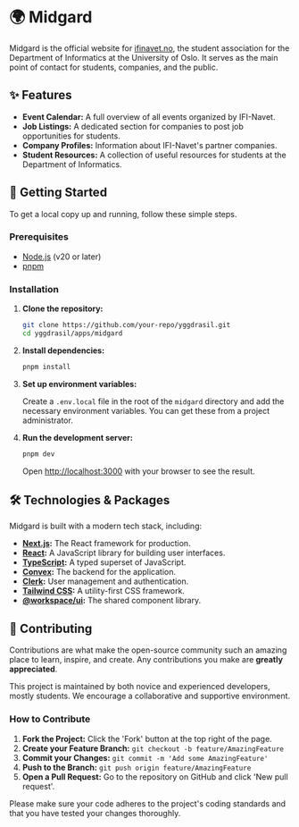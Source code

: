 # 🌍 Midgard

Midgard is the official website for [ifinavet.no](https://ifinavet.no), the student association for the Department of Informatics at the University of Oslo. It serves as the main point of contact for students, companies, and the public.

## ✨ Features

-   **Event Calendar:** A full overview of all events organized by IFI-Navet.
-   **Job Listings:** A dedicated section for companies to post job opportunities for students.
-   **Company Profiles:** Information about IFI-Navet's partner companies.
-   **Student Resources:** A collection of useful resources for students at the Department of Informatics.

## 🚀 Getting Started

To get a local copy up and running, follow these simple steps.

### Prerequisites

-   [Node.js](https://nodejs.org/en/) (v20 or later)
-   [pnpm](https://pnpm.io/)

### Installation

1.  **Clone the repository:**

    ```bash
    git clone https://github.com/your-repo/yggdrasil.git
    cd yggdrasil/apps/midgard
    ```

2.  **Install dependencies:**

    ```bash
    pnpm install
    ```

3.  **Set up environment variables:**

    Create a `.env.local` file in the root of the `midgard` directory and add the necessary environment variables. You can get these from a project administrator.

4.  **Run the development server:**

    ```bash
    pnpm dev
    ```

    Open [http://localhost:3000](http://localhost:3000) with your browser to see the result.

## 🛠️ Technologies & Packages

Midgard is built with a modern tech stack, including:

-   **[Next.js](https://nextjs.org/):** The React framework for production.
-   **[React](https://react.dev/):** A JavaScript library for building user interfaces.
-   **[TypeScript](https://www.typescriptlang.org/):** A typed superset of JavaScript.
-   **[Convex](https://www.convex.dev/):** The backend for the application.
-   **[Clerk](https://clerk.com/):** User management and authentication.
-   **[Tailwind CSS](https://tailwindcss.com/):** A utility-first CSS framework.
-   **[@workspace/ui](https://github.com/your-repo/yggdrasil/tree/main/packages/ui):** The shared component library.

## 🙌 Contributing

Contributions are what make the open-source community such an amazing place to learn, inspire, and create. Any contributions you make are **greatly appreciated**.

This project is maintained by both novice and experienced developers, mostly students. We encourage a collaborative and supportive environment.

### How to Contribute

1.  **Fork the Project:** Click the 'Fork' button at the top right of the page.
2.  **Create your Feature Branch:** `git checkout -b feature/AmazingFeature`
3.  **Commit your Changes:** `git commit -m 'Add some AmazingFeature'`
4.  **Push to the Branch:** `git push origin feature/AmazingFeature`
5.  **Open a Pull Request:** Go to the repository on GitHub and click 'New pull request'.

Please make sure your code adheres to the project's coding standards and that you have tested your changes thoroughly.
